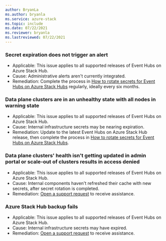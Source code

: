 ```yaml
---
author: BryanLa
ms.author: bryanla
ms.service: azure-stack
ms.topic: include
ms.date: 07/22/2021
ms.reviewer: bryanla
ms.lastreviewed: 07/22/2021
---
```


### Secret expiration does not trigger an alert

- Applicable: This issue applies to all supported releases of Event Hubs on Azure Stack Hub.
- Cause: Administrative alerts aren't currently integrated.
- Remediation: Complete the process in [How to rotate secrets for Event Hubs on Azure Stack Hubs](../operator/event-hubs-rp-rotate-secrets.md) regularly, ideally every six months.

### Data plane clusters are in an unhealthy state with all nodes in warning state

- Applicable: This issue applies to all supported releases of Event Hubs on Azure Stack Hub.
- Cause: Internal infrastructure secrets may be nearing expiration.
- Remediation: Update to the latest Event Hubs on Azure Stack Hub release, then complete the process in [How to rotate secrets for Event Hubs on Azure Stack Hubs](../operator/event-hubs-rp-rotate-secrets.md).

### Data plane clusters' health isn't getting updated in admin portal or scale-out of clusters results in access denied

- Applicable: This issue applies to all supported releases of Event Hubs on Azure Stack Hub.
- Cause: Internal components haven't refreshed their cache with new secrets, after secret rotation is completed.
- Remediation: [Open a support request](../operator/azure-stack-help-and-support-overview.md) to receive assistance.

### Azure Stack Hub backup fails

- Applicable: This issue applies to all supported releases of Event Hubs on Azure Stack Hub.
- Cause: Internal infrastructure secrets may have expired.
- Remediation: [Open a support request](../operator/azure-stack-help-and-support-overview.md) to receive assistance.
